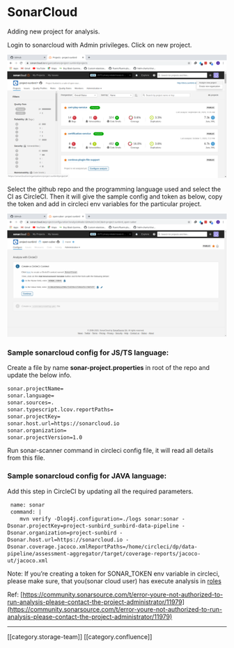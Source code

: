 # SonarCloud

Adding new project for analysis.

Login to sonarcloud with Admin privileges. Click on new project.

![](../../../../DevOpsFull/devops-kn-hw2/images/storage/image-20201123-051638.png)

Select the github repo and the programming language used and select the CI as CircleCI. Then it will give the sample config and token as below, copy the token and add in circleci env variables for the particular project.

![](../../../../DevOpsFull/devops-kn-hw2/images/storage/image-20201123-052010.png)

### Sample sonarcloud config for JS/TS language:

Create a file by name **sonar-project.properties** in root of the repo and update the below info.

```
sonar.projectName=
sonar.language=
sonar.sources=.
sonar.typescript.lcov.reportPaths=
sonar.projectKey=
sonar.host.url=https://sonarcloud.io
sonar.organization=
sonar.projectVersion=1.0
```

Run sonar-scanner command in circleci config file, it will read all details from this file.

### Sample sonarcloud config for JAVA language:

Add this step in CircleCI by updating all the required parameters.

```
 name: sonar
 command: |
    mvn verify -Dlog4j.configuration=./logs sonar:sonar -Dsonar.projectKey=project-sunbird_sunbird-data-pipeline -Dsonar.organization=project-sunbird -Dsonar.host.url=https://sonarcloud.io -Dsonar.coverage.jacoco.xmlReportPaths=/home/circleci/dp/data-pipeline/assessment-aggregator/target/coverage-reports/jacoco-ut/jacoco.xml
```

Note: If you’re creating a token for SONAR\_TOKEN env variable in circleci, please make sure, that you(sonar cloud user) has execute analysis in [roles](https://sonarcloud.io/organizations/sunbird-ed/permissions)

Ref: [https://community.sonarsource.com/t/error-youre-not-authorized-to-run-analysis-please-contact-the-project-administrator/11979](https://community.sonarsource.com/t/error-youre-not-authorized-to-run-analysis-please-contact-the-project-administrator/11979)

***

\[\[category.storage-team]] \[\[category.confluence]]
